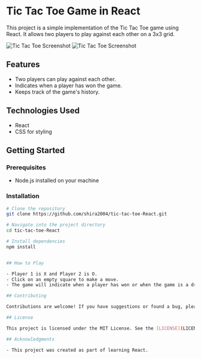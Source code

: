 # Tic Tac Toe Game in React

This project is a simple implementation of the Tic Tac Toe game using React. It allows two players to play against each other on a 3x3 grid.

![Tic Tac Toe Screenshot](https://github.com/shira2004/tic-tac-toe-React/assets/145601791/3eaf48b2-9b4f-4f6f-8e2a-3e9f39945320)
![Tic Tac Toe Screenshot](https://github.com/shira2004/tic-tac-toe-React/assets/145601791/ceab6db4-d629-4c9f-994f-f88915c7f82a)
## Features

- Two players can play against each other.
- Indicates when a player has won the game.
- Keeps track of the game's history.

## Technologies Used

- React
- CSS for styling

## Getting Started

### Prerequisites

- Node.js installed on your machine

### Installation

```bash
# Clone the repository
git clone https://github.com/shira2004/tic-tac-toe-React.git

# Navigate into the project directory
cd tic-tac-toe-React

# Install dependencies
npm install


## How to Play

- Player 1 is X and Player 2 is O.
- Click on an empty square to make a move.
- The game will indicate when a player has won or when the game is a draw.

## Contributing

Contributions are welcome! If you have suggestions or found a bug, please open an issue or submit a pull request.

## License

This project is licensed under the MIT License. See the [LICENSE](LICENSE) file for details.

## Acknowledgments

- This project was created as part of learning React.
